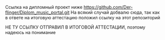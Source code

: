 Ссылка на дипломный проект ниже
https://github.com/Der-flinger/Diplom_music_portal.git
На всякий случай добвалю сюда, так как в ответе на итоговую аттестацию положил ссылку на этот репозиторий

НЕ ТУ ССЫЛКУ ОТПРАВИЛ В ИТОГОВОЙ АТТЕСТАЦИИ, поэтому надеюсь на понимание
